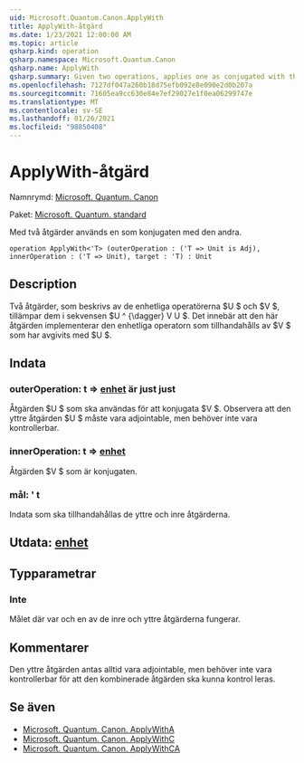 ```yaml
---
uid: Microsoft.Quantum.Canon.ApplyWith
title: ApplyWith-åtgärd
ms.date: 1/23/2021 12:00:00 AM
ms.topic: article
qsharp.kind: operation
qsharp.namespace: Microsoft.Quantum.Canon
qsharp.name: ApplyWith
qsharp.summary: Given two operations, applies one as conjugated with the other.
ms.openlocfilehash: 7127df047a260b18d75efb092e8e090e2d0b207a
ms.sourcegitcommit: 71605ea9cc630e84e7ef29027e1f0ea06299747e
ms.translationtype: MT
ms.contentlocale: sv-SE
ms.lasthandoff: 01/26/2021
ms.locfileid: "98850408"
---
```

# <a name="applywith-operation"></a>ApplyWith-åtgärd

Namnrymd: [Microsoft. Quantum. Canon](xref:Microsoft.Quantum.Canon)

Paket: [Microsoft. Quantum. standard](https://nuget.org/packages/Microsoft.Quantum.Standard)


Med två åtgärder används en som konjugaten med den andra.

```qsharp
operation ApplyWith<'T> (outerOperation : ('T => Unit is Adj), innerOperation : ('T => Unit), target : 'T) : Unit
```


## <a name="description"></a>Description

Två åtgärder, som beskrivs av de enhetliga operatörerna $U $ och $V $, tillämpar dem i sekvensen $U ^ {\dagger} V U $. Det innebär att den här åtgärden implementerar den enhetliga operatorn som tillhandahålls av $V $ som har avgivits med $U $.

## <a name="input"></a>Indata

### <a name="outeroperation--t--unit--is-adj"></a>outerOperation: t => [enhet](xref:microsoft.quantum.lang-ref.unit)  är just just

Åtgärden $U $ som ska användas för att konjugata $V $. Observera att den yttre åtgärden $U $ måste vara adjointable, men behöver inte vara kontrollerbar.


### <a name="inneroperation--t--unit"></a>innerOperation: t => [enhet](xref:microsoft.quantum.lang-ref.unit) 

Åtgärden $V $ som är konjugaten.


### <a name="target--t"></a>mål: ' t

Indata som ska tillhandahållas de yttre och inre åtgärderna.



## <a name="output--unit"></a>Utdata: [enhet](xref:microsoft.quantum.lang-ref.unit)



## <a name="type-parameters"></a>Typparametrar

### <a name="t"></a>Inte

Målet där var och en av de inre och yttre åtgärderna fungerar.

## <a name="remarks"></a>Kommentarer

Den yttre åtgärden antas alltid vara adjointable, men behöver inte vara kontrollerbar för att den kombinerade åtgärden ska kunna kontrol leras.

## <a name="see-also"></a>Se även

- [Microsoft. Quantum. Canon. ApplyWithA](xref:Microsoft.Quantum.Canon.ApplyWithA)
- [Microsoft. Quantum. Canon. ApplyWithC](xref:Microsoft.Quantum.Canon.ApplyWithC)
- [Microsoft. Quantum. Canon. ApplyWithCA](xref:Microsoft.Quantum.Canon.ApplyWithCA)